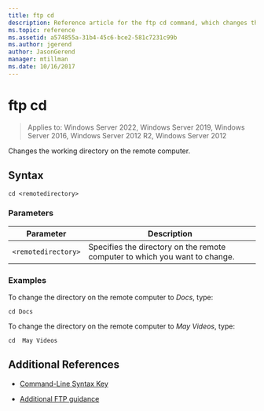 ```yaml
---
title: ftp cd
description: Reference article for the ftp cd command, which changes the working directory on the remote computer.
ms.topic: reference
ms.assetid: a574855a-31b4-45c6-bce2-581c7231c99b
ms.author: jgerend
author: JasonGerend
manager: mtillman
ms.date: 10/16/2017
---
```


# ftp cd

>Applies to: Windows Server 2022, Windows Server 2019, Windows Server 2016, Windows Server 2012 R2, Windows Server 2012

Changes the working directory on the remote computer.

## Syntax

```
cd <remotedirectory>
```

### Parameters

| Parameter | Description |
| --------- | ----------- |
| `<remotedirectory>` | Specifies the directory on the remote computer to which you want to change. |

### Examples

To change the directory on the remote computer to *Docs*, type:

```
cd Docs
```

To change the directory on the remote computer to *May Videos*, type:

```
cd  May Videos
```

## Additional References

- [Command-Line Syntax Key](command-line-syntax-key.md)

- [Additional FTP guidance](/previous-versions/orphan-topics/ws.10/cc756013(v=ws.10))
